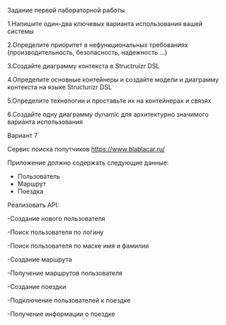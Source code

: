 Задание первой лабораторной работы

1.Напишите один-два ключевых варианта использования вашей системы

2.Определите приоритет в нефункциональных требованиях (производительность, безопасность, надежность …)

3.Создайте диаграмму контекста в Structruizr DSL

4.Определите основные контейнеры и создайте модели и диаграмму контекста на языке Structurizr DSL

5.Определите технологии и проставьте их на контейнерах и связях

6.Создайте одну диаграмму dynamic для архитектурно значимого варианта использования

Вариант 7

Сервис поиска попутчиков https://www.blablacar.ru/

Приложение должно содержать следующие данные:
- Пользователь
- Маршрут
- Поездка

Реализовать API:

-Создание нового пользователя

-Поиск пользователя по логину

-Поиск пользователя по маске имя и фамилии

-Создание маршрута

-Получение маршрутов пользователя

-Создание поездки

-Подключение пользователей к поездке

-Получение информации о поездке

